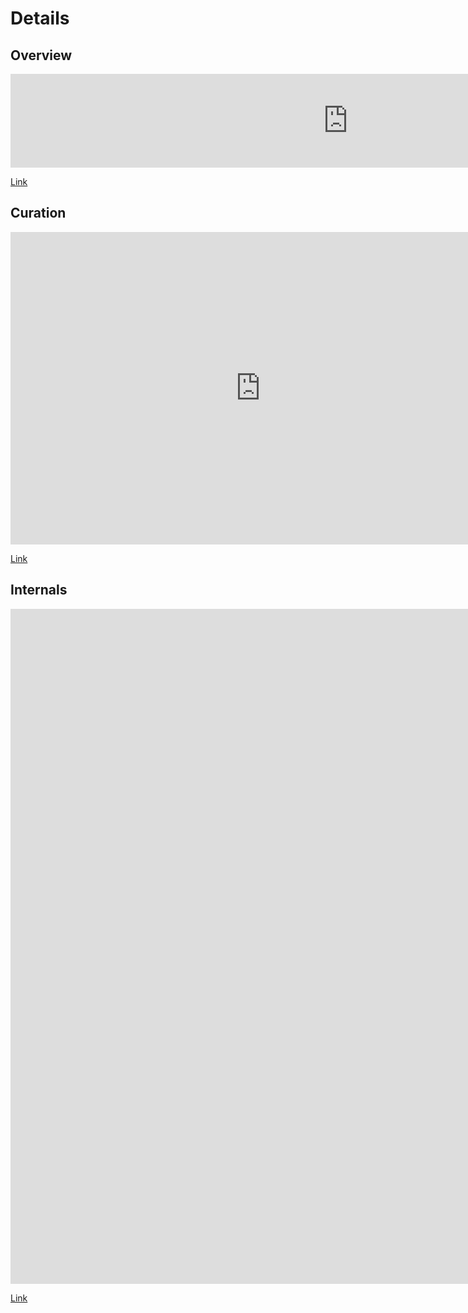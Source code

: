 # Details

## Overview 

<iframe src="https://www.cse.wustl.edu/~bill.siever/faq/Overview.mp4" width="1080" frameborder="0" allowfullscreen webkitallowfullscreen msallowfullscreen></iframe>

[Link](https://www.cse.wustl.edu/~bill.siever/faq/Overview.mp4)

## Curation

<iframe src="https://www.cse.wustl.edu/~bill.siever/faq/Curation.mp4" width="800" height="500" frameborder="0" allowfullscreen webkitallowfullscreen msallowfullscreen></iframe>

[Link](https://www.cse.wustl.edu/~bill.siever/faq/Curation.mp4)

## Internals

<iframe src="https://www.cse.wustl.edu/~bill.siever/faq/Internals.mp4" width="1920" height="1080" frameborder="0" allowfullscreen webkitallowfullscreen msallowfullscreen></iframe>

[Link](https://www.cse.wustl.edu/~bill.siever/faq/Internals.mp4)
